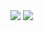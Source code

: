 <img src="https://giphy.com/gifs/gaming-gamescom-asia-cNFFHJ5Ki8KBJbS2Lt"/>
<img src="https://capsule-render.vercel.app/api?type=slice&color=gradient&height=300&section=header&text=HI%20THERE😀&fontSize=90&animation=twinkling&reversal=true" />
